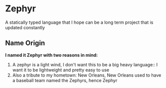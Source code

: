 # Zephyr
A statically typed language that I hope can be a long term project that is updated constantly

## Name Origin
**I named it Zephyr with two reasons in mind:**
1. A zephyr is a light wind, I don't want this to be a big heavy language:: I want it to be lightweight and pretty easy to use
2. Also a tribute to my hometown: New Orleans, New Orleans used to have a baseball team named the Zephyrs, hence Zephyr
